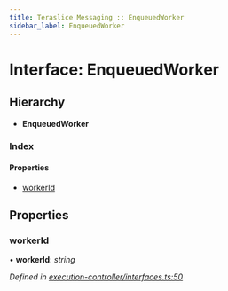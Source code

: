 ```yaml
---
title: Teraslice Messaging :: EnqueuedWorker
sidebar_label: EnqueuedWorker
---
```


# Interface: EnqueuedWorker

## Hierarchy

* **EnqueuedWorker**

### Index

#### Properties

* [workerId](enqueuedworker.md#workerid)

## Properties

###  workerId

• **workerId**: *string*

*Defined in [execution-controller/interfaces.ts:50](https://github.com/terascope/teraslice/blob/5e4063e2/packages/teraslice-messaging/src/execution-controller/interfaces.ts#L50)*
